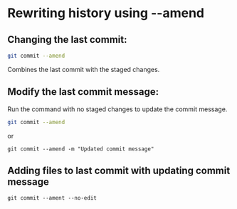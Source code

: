 
# Rewriting history using --amend


## Changing the last commit:

```sh
git commit --amend
```

Combines the last commit with the staged changes.

## Modify the last commit message:

Run the command with no staged changes to update the commit message.

```sh
git commit --amend
```
or
```
git commit --amend -m "Updated commit message"
```

## Adding files to last commit with updating commit message

```
git commit --ament --no-edit
```